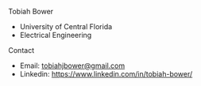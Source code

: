 Tobiah Bower
- University of Central Florida
- Electrical Engineering

Contact
- Email: tobiahjbower@gmail.com
- Linkedin: https://www.linkedin.com/in/tobiah-bower/

<!---
tobiahbower/tobiahbower is a ✨ special ✨ repository because its `README.md` (this file) appears on your GitHub profile.
You can click the Preview link to take a look at your changes.
--->
